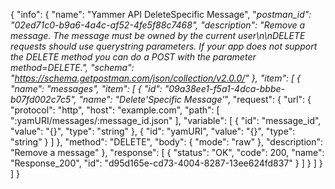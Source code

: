 {
  "info": {
    "name": "Yammer API DeleteSpecific Message",
    "_postman_id": "02ed71c0-b9a6-4a4c-af52-4fe5f88c7468",
    "description": "Remove a message. The message must be owned by the current user\n\nDELETE requests should use querystring parameters. If your app does not support the DELETE method you can do a POST with the parameter _method=DELETE.",
    "schema": "https://schema.getpostman.com/json/collection/v2.0.0/"
  },
  "item": [
    {
      "name": "messages",
      "item": [
        {
          "id": "09a38ee1-f5a1-4dca-bbbe-b07fd002c7c5",
          "name": "Delete_'Specific Message'_",
          "request": {
            "url": {
              "protocol": "http",
              "host": "example.com",
              "path": [
                ":yamURI/messages/:message_id.json"
              ],
              "variable": [
                {
                  "id": "message_id",
                  "value": "{}",
                  "type": "string"
                },
                {
                  "id": "yamURI",
                  "value": "{}",
                  "type": "string"
                }
              ]
            },
            "method": "DELETE",
            "body": {
              "mode": "raw"
            },
            "description": "Remove a message"
          },
          "response": [
            {
              "status": "OK",
              "code": 200,
              "name": "Response_200",
              "id": "d95d165e-cd73-4004-8287-13ee624fd837"
            }
          ]
        }
      ]
    }
  ]
}
